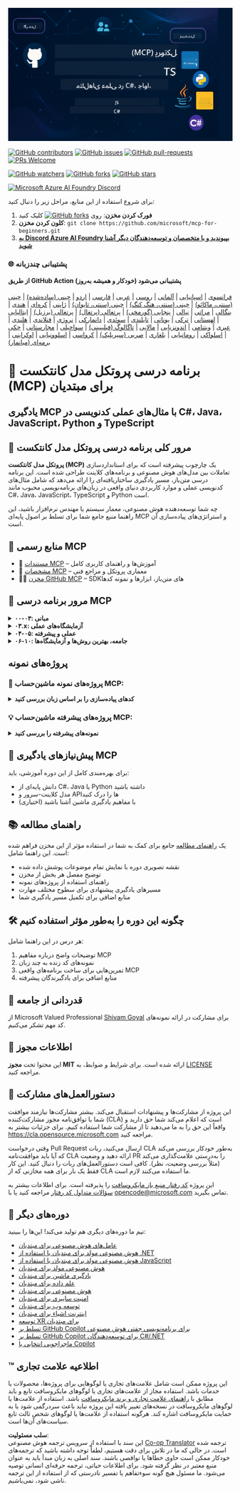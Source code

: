 <!--
CO_OP_TRANSLATOR_METADATA:
{
  "original_hash": "a94f85d76c34db9e2230c3d70787d320",
  "translation_date": "2025-06-27T14:44:11+00:00",
  "source_file": "README.md",
  "language_code": "fa"
}
-->
![MCP-for-beginners](../../translated_images/mcp-beginners.2ce2b317996369ff66c5b72e25eff9d4288ab2741fc70c0b4e523d1ae1e249fd.fa.png) 

[![GitHub contributors](https://img.shields.io/github/contributors/microsoft/mcp-for-beginners.svg)](https://GitHub.com/microsoft/mcp-for-beginners/graphs/contributors)
[![GitHub issues](https://img.shields.io/github/issues/microsoft/mcp-for-beginners.svg)](https://GitHub.com/microsoft/mcp-for-beginners/issues)
[![GitHub pull-requests](https://img.shields.io/github/issues-pr/microsoft/mcp-for-beginners.svg)](https://GitHub.com/microsoft/mcp-for-beginners/pulls)
[![PRs Welcome](https://img.shields.io/badge/PRs-welcome-brightgreen.svg?style=flat-square)](http://makeapullrequest.com)

[![GitHub watchers](https://img.shields.io/github/watchers/microsoft/mcp-for-beginners.svg?style=social&label=Watch)](https://GitHub.com/microsoft/mcp-for-beginners/watchers)
[![GitHub forks](https://img.shields.io/github/forks/microsoft/mcp-for-beginners.svg?style=social&label=Fork)](https://GitHub.com/microsoft/mcp-for-beginners/fork)
[![GitHub stars](https://img.shields.io/github/stars/microsoft/mcp-for-beginners?style=social&label=Star)](https://GitHub.com/microsoft/mcp-for-beginners/stargazers)


[![Microsoft Azure AI Foundry Discord](https://dcbadge.vercel.app/api/server/ByRwuEEgH4)](https://discord.com/invite/ByRwuEEgH4)


برای شروع استفاده از این منابع، مراحل زیر را دنبال کنید:
1. **فورک کردن مخزن**: روی [![GitHub forks](https://img.shields.io/github/forks/microsoft/mcp-for-beginners.svg?style=social&label=Fork)](https://GitHub.com/microsoft/mcp-for-beginners/fork) کلیک کنید
2. **کلون کردن مخزن**:   `git clone https://github.com/microsoft/mcp-for-beginners.git`
3. [**به Discord Azure AI Foundry بپیوندید و با متخصصان و توسعه‌دهندگان دیگر آشنا شوید**](https://discord.com/invite/ByRwuEEgH4)


### 🌐 پشتیبانی چندزبانه

#### از طریق GitHub Action پشتیبانی می‌شود (خودکار و همیشه به‌روز)
[فرانسوی](../fr/README.md) | [اسپانیایی](../es/README.md) | [آلمانی](../de/README.md) | [روسی](../ru/README.md) | [عربی](../ar/README.md) | [فارسی](./README.md) | [اردو](../ur/README.md) | [چینی (ساده‌شده)](../zh/README.md) | [چینی (سنتی، ماکائو)](../mo/README.md) | [چینی (سنتی، هنگ کنگ)](../hk/README.md) | [چینی (سنتی، تایوان)](../tw/README.md) | [ژاپنی](../ja/README.md) | [کره‌ای](../ko/README.md) | [هندی](../hi/README.md) | [بنگالی](../bn/README.md) | [مراتی](../mr/README.md) | [نپالی](../ne/README.md) | [پنجابی (گورمخی)](../pa/README.md) | [پرتغالی (پرتغال)](../pt/README.md) | [پرتغالی (برزیل)](../br/README.md) | [ایتالیایی](../it/README.md) | [لهستانی](../pl/README.md) | [ترکی](../tr/README.md) | [یونانی](../el/README.md) | [تایلندی](../th/README.md) | [سوئدی](../sv/README.md) | [دانمارکی](../da/README.md) | [نروژی](../no/README.md) | [فنلاندی](../fi/README.md) | [هلندی](../nl/README.md) | [عبری](../he/README.md) | [ویتنامی](../vi/README.md) | [اندونزیایی](../id/README.md) | [مالایی](../ms/README.md) | [تاگالوگ (فیلیپینی)](../tl/README.md) | [سواحیلی](../sw/README.md) | [مجارستانی](../hu/README.md) | [چکی](../cs/README.md) | [اسلواکی](../sk/README.md) | [رومانیایی](../ro/README.md) | [بلغاری](../bg/README.md) | [صربی (سیریلیک)](../sr/README.md) | [کرواسی](../hr/README.md) | [اسلوونیایی](../sl/README.md) | [اوکراینی](../uk/README.md) | [برمه‌ای (میانمار)](../my/README.md)
# 🚀 برنامه درسی پروتکل مدل کانتکست (MCP) برای مبتدیان

## **یادگیری MCP با مثال‌های عملی کدنویسی در C#، Java، JavaScript، Python و TypeScript**

## 🧠 مرور کلی برنامه درسی پروتکل مدل کانتکست

**پروتکل مدل کانتکست (MCP)** یک چارچوب پیشرفته است که برای استانداردسازی تعاملات بین مدل‌های هوش مصنوعی و برنامه‌های کلاینت طراحی شده است. این برنامه درسی متن‌باز، مسیر یادگیری ساختاریافته‌ای را ارائه می‌دهد که شامل مثال‌های کدنویسی عملی و موارد کاربردی دنیای واقعی در زبان‌های برنامه‌نویسی محبوب مانند C#، Java، JavaScript، TypeScript و Python است.

چه شما توسعه‌دهنده هوش مصنوعی، معمار سیستم یا مهندس نرم‌افزار باشید، این راهنما منبع جامع شما برای تسلط بر اصول پایه‌ای MCP و استراتژی‌های پیاده‌سازی آن است.

## 🔗 منابع رسمی MCP

- 📘 [مستندات MCP](https://modelcontextprotocol.io/) – آموزش‌ها و راهنمای کاربری کامل  
- 📜 [مشخصات MCP](https://spec.modelcontextprotocol.io/) – معماری پروتکل و مراجع فنی  
- 🧑‍💻 [مخزن GitHub MCP](https://github.com/modelcontextprotocol) – SDKهای متن‌باز، ابزارها و نمونه کدها  

## 🧭 مرور برنامه درسی MCP

<details>
  <summary><strong>۰۰-۰۳: مبانی</strong></summary>

- **۰۰. مقدمه‌ای بر MCP**  
  مروری بر پروتکل مدل کانتکست و اهمیت آن در جریان‌های کاری هوش مصنوعی. [ادامه مطلب](./00-Introduction/README.md)
- **۰۱. توضیح مفاهیم اصلی**  
  بررسی عمیق مفاهیم پایه MCP. [ادامه مطلب](./01-CoreConcepts/README.md)
- **۰۲. امنیت در MCP**  
  تهدیدات امنیتی و بهترین روش‌ها. [ادامه مطلب](./02-Security/README.md)
- **۰۳. شروع کار با MCP**  
  راه‌اندازی محیط، سرورها/کلاینت‌های پایه، یکپارچه‌سازی. [ادامه مطلب](./03-GettingStarted/README.md)
</details>

<details>
  <summary><strong>۰۳.x: آزمایشگاه‌های عملی</strong></summary>

- **۳.۱. اولین سرور** – [راهنما](./03-GettingStarted/01-first-server/README.md)
- **۳.۲. اولین کلاینت** – [راهنما](./03-GettingStarted/02-client/README.md)
- **۳.۳. کلاینت با LLM** – [راهنما](./03-GettingStarted/03-llm-client/README.md)
- **۳.۴. استفاده از سرور با Visual Studio Code** – [راهنما](./03-GettingStarted/04-vscode/README.md)
- **۳.۵. ایجاد سرور با استفاده از SSE** – [راهنما](./03-GettingStarted/05-sse-server/README.md)
- **۳.۶. استریمینگ HTTP** – [راهنما](./03-GettingStarted/06-http-streaming/README.md)
- **۳.۷. استفاده از کیت ابزار AI** – [راهنما](./03-GettingStarted/07-aitk/README.md)
- **۳.۸. تست سرور خود** – [راهنما](./03-GettingStarted/08-testing/README.md)
- **۳.۹. استقرار سرور خود** – [راهنما](./03-GettingStarted/09-deployment/README.md)
</details>

<details>
  <summary><strong>۰۴-۰۵: عملی و پیشرفته</strong></summary>

- **۰۴. پیاده‌سازی عملی**  
  SDKها، اشکال‌زدایی، تست، قالب‌های قابل استفاده مجدد پرامپت. [ادامه مطلب](./04-PracticalImplementation/README.md)
- **۰۵. موضوعات پیشرفته در MCP**  
  هوش مصنوعی چندوجهی، مقیاس‌پذیری، استفاده سازمانی. [ادامه مطلب](./05-AdvancedTopics/README.md)
- **۵.۱. ادغام MCP با Azure** – [راهنما](./05-AdvancedTopics/mcp-integration/README.md)
- **۵.۲. چندوجهی بودن** – [راهنما](./05-AdvancedTopics/mcp-multi-modality/README.md)
- **۵.۳. دموی OAuth2 در MCP** – [راهنما](./05-AdvancedTopics/mcp-oauth2-demo/README.md)
- **۵.۴. کانتکست‌های ریشه‌ای** – [راهنما](./05-AdvancedTopics/mcp-root-contexts/README.md)
- **۵.۵. مسیریابی** – [راهنما](./05-AdvancedTopics/mcp-routing/README.md)
- **۵.۶. نمونه‌برداری** – [راهنما](./05-AdvancedTopics/mcp-sampling/README.md)
- **۵.۷. مقیاس‌پذیری** – [راهنما](./05-AdvancedTopics/mcp-scaling/README.md)
- **۵.۸. امنیت** – [راهنما](./05-AdvancedTopics/mcp-security/README.md)
- **۵.۹. جستجوی وب MCP** – [راهنما](./05-AdvancedTopics/web-search-mcp/README.md)
- **۵.۱۰. استریمینگ بلادرنگ** – [راهنما](./05-AdvancedTopics/mcp-realtimestreaming/README.md)
- **۵.۱۱. جستجوی وب بلادرنگ** – [راهنما](./05-AdvancedTopics/mcp-realtimesearch/README.md)
- **۵.۱۲. احراز هویت Entra ID برای سرورهای پروتکل مدل کانتکست** – [راهنما](./05-AdvancedTopics/mcp-security-entra/README.md)
</details>

<details>
  <summary><strong>۰۶-۱۰: جامعه، بهترین روش‌ها و آزمایشگاه‌ها</strong></summary>
- **۰۶. مشارکت‌های جامعه** – [راهنما](./06-CommunityContributions/README.md)
- **۰۷. درس‌هایی از پذیرش اولیه** – [راهنما](./07-LessonsFromEarlyAdoption/README.md)
- **۰۸. بهترین روش‌ها برای MCP** – [راهنما](./08-BestPractices/README.md)
- **۰۹. مطالعات موردی MCP** – [راهنما](./09-CaseStudy/README.md)
- **۱۰. ساده‌سازی جریان‌های کاری هوش مصنوعی: ساخت سرور MCP با AI Toolkit** – [آزمایشگاه عملی](./10-StreamliningAIWorkflowsBuildingAnMCPServerWithAIToolkit/README.md)
</details>

## پروژه‌های نمونه

### 🧮 پروژه‌های نمونه ماشین‌حساب MCP:
<details>
  <summary><strong>کدهای پیاده‌سازی را بر اساس زبان بررسی کنید</strong></summary>

  - [نمونه سرور MCP به زبان C#](./03-GettingStarted/samples/csharp/README.md)
  - [ماشین‌حساب MCP به زبان Java](./03-GettingStarted/samples/java/calculator/README.md)
  - [دموی MCP به زبان JavaScript](./03-GettingStarted/samples/javascript/README.md)
  - [سرور MCP به زبان Python](../../03-GettingStarted/samples/python/mcp_calculator_server.py)
  - [نمونه MCP به زبان TypeScript](./03-GettingStarted/samples/typescript/README.md)

</details>

### 💡 پروژه‌های پیشرفته ماشین‌حساب MCP:
<details>
  <summary><strong>نمونه‌های پیشرفته را بررسی کنید</strong></summary>

  - [نمونه پیشرفته C#](./04-PracticalImplementation/samples/csharp/README.md)
  - [نمونه برنامه کانتینری Java](./04-PracticalImplementation/samples/java/containerapp/README.md)
  - [نمونه پیشرفته JavaScript](./04-PracticalImplementation/samples/javascript/README.md)
  - [پیاده‌سازی پیچیده Python](../../04-PracticalImplementation/samples/python/mcp_sample.py)
  - [نمونه کانتینری TypeScript](./04-PracticalImplementation/samples/typescript/README.md)

</details>


## 🎯 پیش‌نیازهای یادگیری MCP

برای بهره‌مندی کامل از این دوره آموزشی، باید:

- دانش پایه‌ای از C#، Java یا Python داشته باشید
- مدل کلاینت-سرور و APIها را درک کنید
- (اختیاری) با مفاهیم یادگیری ماشین آشنا باشید

## 📚 راهنمای مطالعه

یک [راهنمای مطالعه](./study_guide.md) جامع برای کمک به شما در استفاده مؤثر از این مخزن فراهم شده است. این راهنما شامل:

- نقشه تصویری دوره با نمایش تمام موضوعات پوشش داده شده
- توضیح مفصل هر بخش از مخزن
- راهنمای استفاده از پروژه‌های نمونه
- مسیرهای یادگیری پیشنهادی برای سطوح مختلف مهارت
- منابع اضافی برای تکمیل مسیر یادگیری شما

## 🛠️ چگونه این دوره را به‌طور مؤثر استفاده کنیم

هر درس در این راهنما شامل:

1. توضیحات واضح درباره مفاهیم MCP  
2. نمونه‌های کد زنده به چند زبان  
3. تمرین‌هایی برای ساخت برنامه‌های واقعی MCP  
4. منابع اضافی برای یادگیرندگان پیشرفته


## 🌟 قدردانی از جامعه

از Microsoft Valued Professional [Shivam Goyal](https://www.linkedin.com/in/shivam2003/) برای مشارکت در ارائه نمونه‌های کد مهم تشکر می‌کنیم.

## 📜 اطلاعات مجوز

این محتوا تحت **مجوز MIT** ارائه شده است. برای شرایط و ضوابط، به [LICENSE](../../LICENSE) مراجعه کنید.

## 🤝 دستورالعمل‌های مشارکت

این پروژه از مشارکت‌ها و پیشنهادات استقبال می‌کند. بیشتر مشارکت‌ها نیازمند موافقت شما با توافق‌نامه مجوز مشارکت‌کننده (CLA) است که اعلام می‌کند شما حق دارید و واقعاً این حق را به ما می‌دهید تا از مشارکت شما استفاده کنیم. برای جزئیات بیشتر به <https://cla.opensource.microsoft.com> مراجعه کنید.

وقتی درخواست Pull Request ارسال می‌کنید، ربات CLA به‌طور خودکار بررسی می‌کند که آیا باید موافقت‌نامه CLA ارائه دهید و وضعیت PR را به‌درستی علامت‌گذاری می‌کند (مثلاً بررسی وضعیت، نظر). کافی است دستورالعمل‌های ربات را دنبال کنید. این کار فقط یک بار برای همه مخازنی که از CLA ما استفاده می‌کنند لازم است.

این پروژه [کد رفتار منبع باز مایکروسافت](https://opensource.microsoft.com/codeofconduct/) را پذیرفته است. برای اطلاعات بیشتر به [سؤالات متداول کد رفتار](https://opensource.microsoft.com/codeofconduct/faq/) مراجعه کنید یا با [opencode@microsoft.com](mailto:opencode@microsoft.com) تماس بگیرید.

## 🎒 دوره‌های دیگر
تیم ما دوره‌های دیگری هم تولید می‌کند! این‌ها را ببینید:

- [عامل‌های هوش مصنوعی برای مبتدیان](https://github.com/microsoft/ai-agents-for-beginners?WT.mc_id=academic-105485-koreyst)
- [هوش مصنوعی مولد برای مبتدیان با استفاده از .NET](https://github.com/microsoft/Generative-AI-for-beginners-dotnet?WT.mc_id=academic-105485-koreyst)
- [هوش مصنوعی مولد برای مبتدیان با استفاده از JavaScript](https://github.com/microsoft/generative-ai-with-javascript?WT.mc_id=academic-105485-koreyst)
- [هوش مصنوعی مولد برای مبتدیان](https://github.com/microsoft/generative-ai-for-beginners?WT.mc_id=academic-105485-koreyst)
- [یادگیری ماشین برای مبتدیان](https://aka.ms/ml-beginners?WT.mc_id=academic-105485-koreyst)
- [علم داده برای مبتدیان](https://aka.ms/datascience-beginners?WT.mc_id=academic-105485-koreyst)
- [هوش مصنوعی برای مبتدیان](https://aka.ms/ai-beginners?WT.mc_id=academic-105485-koreyst)
- [امنیت سایبری برای مبتدیان](https://github.com/microsoft/Security-101??WT.mc_id=academic-96948-sayoung)
- [توسعه وب برای مبتدیان](https://aka.ms/webdev-beginners?WT.mc_id=academic-105485-koreyst)
- [اینترنت اشیاء برای مبتدیان](https://aka.ms/iot-beginners?WT.mc_id=academic-105485-koreyst)
- [توسعه XR برای مبتدیان](https://github.com/microsoft/xr-development-for-beginners?WT.mc_id=academic-105485-koreyst)
- [تسلط بر GitHub Copilot برای برنامه‌نویسی جفتی هوش مصنوعی](https://aka.ms/GitHubCopilotAI?WT.mc_id=academic-105485-koreyst)
- [تسلط بر GitHub Copilot برای توسعه‌دهندگان C#/.NET](https://github.com/microsoft/mastering-github-copilot-for-dotnet-csharp-developers?WT.mc_id=academic-105485-koreyst)
- [ماجراجویی انتخابی با Copilot](https://github.com/microsoft/CopilotAdventures?WT.mc_id=academic-105485-koreyst)


## ™️ اطلاعیه علامت تجاری

این پروژه ممکن است شامل علامت‌های تجاری یا لوگوهایی برای پروژه‌ها، محصولات یا خدمات باشد. استفاده مجاز از علامت‌های تجاری یا لوگوهای مایکروسافت تابع و باید مطابق با
[راهنمای علامت تجاری و برند مایکروسافت](https://www.microsoft.com/legal/intellectualproperty/trademarks/usage/general) باشد.
استفاده از علامت‌ها یا لوگوهای مایکروسافت در نسخه‌های تغییر یافته این پروژه نباید باعث سردرگمی شود یا به حمایت مایکروسافت اشاره کند.
هرگونه استفاده از علامت‌ها یا لوگوهای شخص ثالث تابع سیاست‌های آن‌ها است.

**سلب مسئولیت**:  
این سند با استفاده از سرویس ترجمه هوش مصنوعی [Co-op Translator](https://github.com/Azure/co-op-translator) ترجمه شده است. در حالی که ما در تلاش برای دقت هستیم، لطفاً توجه داشته باشید که ترجمه‌های خودکار ممکن است حاوی خطاها یا نواقصی باشند. سند اصلی به زبان مبدأ باید به عنوان منبع معتبر در نظر گرفته شود. برای اطلاعات حیاتی، ترجمه حرفه‌ای انسانی توصیه می‌شود. ما مسئول هیچ گونه سوءتفاهم یا تفسیر نادرستی که از استفاده از این ترجمه ناشی شود، نمی‌باشیم.